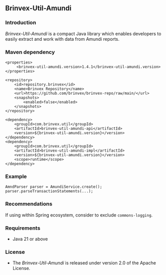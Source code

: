 ## Brinvex-Util-Amundi

### Introduction

_Brinvex-Util-Amundi_ is a compact Java library which enables developers 
to easily extract and work with data from Amundi reports.

### Maven dependency
 
````
<properties>
     <brinvex-util-amundi.version>1.4.1</brinvex-util-amundi.version>
</properties>

<repository>
    <id>repository.brinvex</id>
    <name>Brinvex Repository</name>
    <url>https://github.com/brinvex/brinvex-repo/raw/main/</url>
    <snapshots>
        <enabled>false</enabled>
    </snapshots>
</repository>

<dependency>
    <groupId>com.brinvex.util</groupId>
    <artifactId>brinvex-util-amundi-api</artifactId>
    <version>${brinvex-util-amundi.version}</version>
</dependency>
<dependency>
    <groupId>com.brinvex.util</groupId>
    <artifactId>brinvex-util-amundi-impl</artifactId>
    <version>${brinvex-util-amundi.version}</version>
    <scope>runtime</scope>
</dependency>
````
### Example
````
AmndParser parser = AmundiService.create();
parser.parseTransactionStatements(...); 
````
### Recommendations
If using within Spring ecosystem, consider to exclude ```commons-logging```.

### Requirements
- Java 21 or above

### License

- The _Brinvex-Util-Amundi_ is released under version 2.0 of the Apache License.
